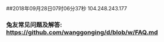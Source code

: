 ##2018年09月28日07时06分37秒 104.248.243.177
### 兔友常见问题及解答: https://github.com/wanggonging/d/blob/w/FAQ.md
